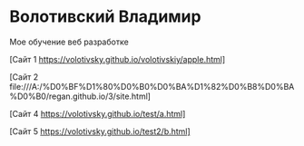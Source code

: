 # Волотивский Владимир
Мое обучение веб разработке

[Сайт 1 https://volotivsky.github.io/volotivskiy/apple.html]

[Сайт 2 file:///A:/%D0%BF%D1%80%D0%B0%D0%BA%D1%82%D0%B8%D0%BA%D0%B0/regan.github.io/3/site.html]

[Сайт 4 https://volotivsky.github.io/test/a.html]

[Сайт 5 https://volotivsky.github.io/test2/b.html]
